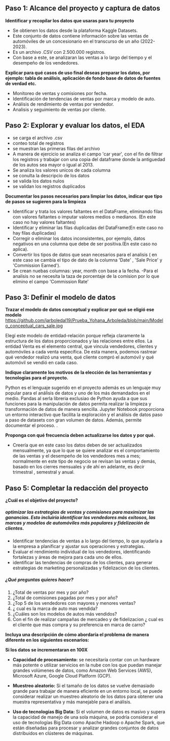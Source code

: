 ## **Paso 1: Alcance del proyecto y captura de datos**
 **Identificar y recopilar los datos que usaras para tu proyecto**
- Se obtienen los datos desde la plataforma Kaggle Datasets.
- Este conjunto de datos contiene información sobre las ventas de automóviles de un concesionario en el transcurso de un año (2022-2023).
- Es un archivo .CSV con  2.500.000 registros.
- Con base a este, se analizaran las ventas a lo largo del tiempo y el desempeño de los vendedores.

**Explicar para qué casos de uso final deseas preparar los datos, por ejemplo: tabla de análisis, 
aplicación de fondo base de datos de fuentes de verdad  etc.**
- Monitoreo de ventas y comisiones por fecha.
- Identificación de tendencias de ventas por marca y modelo de auto.
- Análisis de rendimiento de ventas por vendedor.
- Analisis y seguimiento de ventas por cliente.

## **Paso 2: Explorar y evaluar los datos, el EDA**
- se carga el archivo .csv
- conteo total de registros
- se muestran las primeras filas del archivo
- A manera de ejercicio se analiza el campo 'car year', con el fin de filtrar los registros y trabajar con una copia del dataframe donde la antiguedad de los autos sea mayor o igual al 2013.
- Se analiza los valores unicos de cada columna
- se conulta la descripcio de los datos
- se valida los datos nulos
- se validan los registros duplicados

**Documentar los pasos necesarios para limpiar los datos, indicar que tipo de pasos se sugieren para la limpieza**

- Identificar y trata los valores faltantes en el DataFrame, eliminando filas con valores faltantes o imputar valores medios o medianos. (En este caso no hay valores faltantes)
- Identificar y eliminar las filas duplicadas del DataFrame(En este caso no hay filas duplicadas)
- Corregir o eliminar los datos inconsistentes, por ejemplo, datos negativos en una columna que debe de ser positiva.(En este caso no aplica).
- Convertir los tipos de datos que sean necesarios para el analisis ( en este caso se cambia el tipo de dato de la columna 'Date' , 'Sale Price' y 'Commission Earned').
- Se crean nuebas columnas: year, month con base a la fecha.
 -Para el analisis no se necesita la taza de porcentaje de la comision por lo que elimino el campo 'Commission Rate' 
 
 ## Paso 3: Definir el modelo de datos
**Trazar el modelo de datos conceptual y explicar por qué se eligió ese modelo**
https://github.com/jarboledal19/Prueba_Yohana_Arboleda/blob/main/Modelo_conceptual_cars_sale.jpg

Elegí este modelo de entidad-relación porque refleja claramente la estructura de los datos proporcionados y las relaciones entre ellos. La entidad Venta es el elemento central, que vincula vendedores, clientes y automóviles a cada venta específica. De esta manera, podemos rastrear qué vendedor realizó una venta, qué cliente compró el automóvil y qué automóvil se vendió en cada caso.

**Indique claramente los motivos de la elección de las herramientas y tecnologías para el proyecto.**

Python es el lenguaje sugerido en el proyecto además es un lenguaje muy popular para el análisis de datos y uno de los más demandados en el medio.
Pandas al serla libreria exclusiao de Python ayuda a que sus funciones para la manipulación de datos permita realizar la limpieza y transformación de datos de manera sencilla.
Jupyter Notebook proporciona un entorno interactivo que facilita la exploración y el análisis de datos paso a paso de datasets con gran volumen de datos. Además, permite documentar el proceso. .


**Proponga con qué frecuencia deben actualizarse los datos y por qué.**

- 	Creería que en este caso los datos deben de ser actualizados mensualmente, ya que lo que se quiere analizar es el comportamiento de las ventas  y el desempeño de los vendedores mes a mes; normalmente en este tipo de negocio se revisan las ventas y demás, basado en los cierres mensuales  y de ahí en adelante, es decir trimestral , semestral y anual.
## Paso 5: Completar la redacción del proyecto

**¿Cuál es el objetivo del proyecto?**
##### optimizar las estrategias de ventas y comisiones para maximizar las ganancias. Esto incluiría identificar los vendedores más exitosos, las marcas y modelos de automóviles más populares y fidelización de clientes.
- Identificar tendencias de ventas a lo largo del tiempo, lo que ayudaría a la empresa a planificar y ajustar sus operaciones y estrategias.
- Evaluar el rendimiento individual de los vendedores, identificando fortalezas y áreas de mejora para cada uno de ellos.
- identificar las tendencias de compras de los clientes, para generar estrategias de marketing personalizadas y fidelizacion de los clientes.

#####  ¿Qué preguntas quieres hacer?
1. ¿Total de ventas por mes y por año? 
2. ¿Total de comisiones pagadas por mes y por año? 
3. ¿Top 5 de los vendedores con mayores y menores ventas?
4. ¿ cual es la marca de auto mas vendida?
5. ¿Cuáles son los modelos de autos más vendidos?
6. Con el fin de realizar campañas de mercadeo y de fidelizacion ¿ cual es el cliente que mas compra y su preferencia en marca de carro?

**Incluya una descripción de cómo abordaría el problema de manera diferente en los siguientes escenarios:**
    
**Si los datos se incrementaran en 100X**

- **Capacidad de procesamiento:** se necesitaría contar con un hardware más potente o utilizar servicios en la nube con los que puedan manejar grandes volúmenes de datos, como Amazon Web Services (AWS), Microsoft Azure, Google Cloud Platform (GCP).

- **Muestreo aleatorio:** Si el tamaño de los datos se vuelve demasiado grande para trabajar de manera eficiente en un entorno local, se puede considerar realizar un muestreo aleatorio de los datos para obtener una muestra representativa y más manejable para el análisis.

- **Uso de tecnologías Big Data:** Si el volumen de datos es masivo y supera la capacidad de manejo de una sola máquina, se podría considerar el uso de tecnologías Big Data como Apache Hadoop o Apache Spark, que están diseñadas para procesar y analizar grandes conjuntos de datos distribuidos en clústeres de máquinas.

